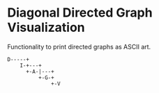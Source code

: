 # Diagonal Directed Graph Visualization

Functionality to print directed graphs as ASCII art.

```text
D-----+
    I-+---+
      +-A-|---+
          +-G-+
              +-V
```